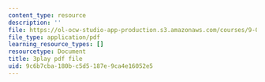 ```yaml
---
content_type: resource
description: ''
file: https://ol-ocw-studio-app-production.s3.amazonaws.com/courses/9-00sc-introduction-to-psychology-fall-2011/9c6b7cba180bc5d5187e9ca4e16052e5_SFPPw6sDHEI.pdf
file_type: application/pdf
learning_resource_types: []
resourcetype: Document
title: 3play pdf file
uid: 9c6b7cba-180b-c5d5-187e-9ca4e16052e5
---
```

